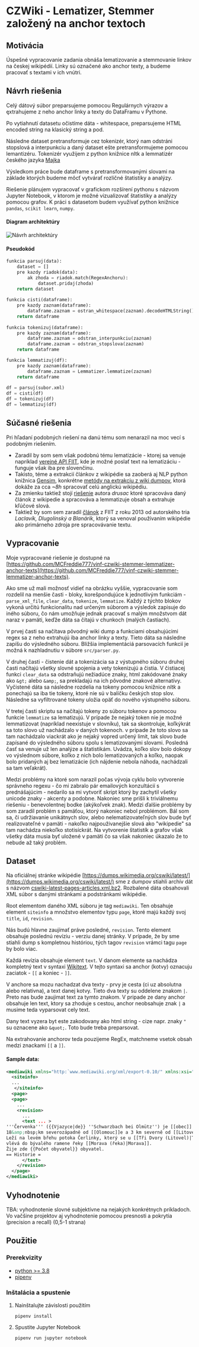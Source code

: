 # CZWiki - Lematizer, Stemmer založený na anchor textoch

## Motivácia 

Úspešné vypracovanie zadania obnáša lematizovanie a stemmovanie linkov na českej wikipédií. Linky sú označené ako anchor texty, a budeme pracovať s textami v ich vnútri.

## Návrh riešenia

Celý dátový súbor preparsujeme pomocou Regulárnych výrazov a ęxtrahujeme z neho anchor linky a texty do DataFramu v Pythone.

Po vytiahnutí datasetu očistíme dáta - whitespace, preparsujeme HTML encoded string na klasický string a pod.

Následne dataset pretransformuje cez tokenizér, ktorý nam odstráni stopslová a interpunkciu a daný dataset ešte pretransformujeme pomocou lemantizéru.
Tokenizér využijem z python knižnice nltk a lemmatizér českého jazyka [Majka](https://nlp.fi.muni.cz/czech-morphology-analyser) 

Výsledkom práce bude dataframe s pretransformovanými slovami na základe ktorých budeme môcť vytvárať rozličné štatistiky a analýzy.

Riešenie plánujem vypracovať v grafickom rozšírení pythonu s názvom Jupyter Notebook, v ktorom je možné vizualizovať štatistiky a analýzy pomocou grafov.
K práci s datasetom budem využívať python knižnice `pandas`, `scikit learn`, `numpy`.

#### Diagram architektúry
![Návrh architektúry](navrh_architektury.jpg)

#### Pseudokód

```python
funkcia parsuj(data):
    dataset = []
    pre kazdy riadok(data):
        ak zhoda = riadok.match(RegexAnchoru):
            dataset.pridaj(zhoda)
    return dataset
    
funkcia cisti(dataframe):
    pre kazdy zaznam(dataframe):
        dataframe.zaznam = ostran_whitespace(zaznam).decodeHTMLString()
    return dataframe     
    
funkcia tokenizuj(dataframe):
    pre kazdy zaznam(dataframe):
        dataframe.zaznam = odstran_interpunkciu(zaznam)
        dataframe.zaznam = odstran_stopslova(zaznam)
    return dataframe

funkcia lemmatizuj(df):
    pre kazdy zaznam(dataframe):
        dataframe.zaznam = Lemmatizer.lemmatize(zaznam)
    return dataframe
    
df = parsuj(subor.xml)
df = cisti(df)
df = tokenizuj(df)
df = lemmatizuj(df)    
```

## Súčasné riešenia



Pri hľadaní podobných riešení na danú tému som nenarazil na moc vecí s podobným riešením. 

- Zaradil by som sem však podobnú tému lematizácie - ktorej sa venuje napríklad [verejné API FIIT](http://text.fiit.stuba.sk/lemmatizer/), kde je možné poslať text na lematizáciu - funguje však iba pre slovenčinu. 
- Takisto, téme a extrakcií článkov z wikipédie sa zaoberá aj NLP python knižnica [Gensim](https://radimrehurek.com/gensim/index.html), konkrétne [metódy na extrakciu z wiki dumpov](https://radimrehurek.com/gensim/corpora/wikicorpus.html), ktorá dokáže za cca *~8h* spracovať celú anglickú wikipédiu.
- Za zmienku taktiež stojí [riešenie](https://github.com/drusac/Wikipedia_Keywords_Extractor) autora *drusac* ktoré spracováva daný článok z wikipedie a spracováva a lemmatizuje obsah a extrahuje kľúčové slová.
- Taktiež by som sem zaradil [článok](http://ikt.ui.sav.sk/publications/sk_wikipedia_slovko-2013.pdf) z FIIT z roku 2013 od autorského tria *Laclavík, Dlugolinský a Blanárik*, ktorý sa venoval používaním wikipédie ako primárneho zdroja pre spracovávanie textu.

## Vypracovanie 

Moje vypracované riešenie je dostupné na [https://github.com/MCFreddie777/vinf-czwiki-stemmer-lemmatizer-anchor-texts](https://github.com/MCFreddie777/vinf-czwiki-stemmer-lemmatizer-anchor-texts).

Ako sme už mali možnosť vidieť na obrázku vyššie, vypracovanie som rozdelil na menšie časti - bloky, korešpondujúce k jednotlivým funkciám - `parse_xml_file`, `clear_data`, `tokenize`, `lemmatize`.
Každý z týchto blokov vykoná určitú funkcionalitu nad určeným súborom a výsledok zapisuje do iného súboru, čo nám umožňuje jednak pracovať s malým množstvom dát naraz v pamäti, keďže dáta sa čítajú v chunkoch (malých častiach).

V prvej časti sa načítava pôvodný wiki dump a funkciami obsahujúcimi regex sa z neho extrahujú iba anchor linky a texty.
Tieto dáta sa následne zapíšu do výsledného súboru.
Bližšia implementáciá parsovacích funkcií je možná k nazhladnutiu v súbore `src/parser.py`.

V druhej časti - čistenie dát a tokenizácia sa z výstupného súboru druhej časti načítajú všetky slovné spojenia a vety tokenizujú a čistia. V čistiacej funkci `clear_data` sa odstraňujú nežiadúce znaky, html zakódované żnaky ako `&gt;` alebo `&amp;`, sa prekladajú na ich pôvodné znakové alternatívy.
Vyčistené dáta sa následne rozdelia na tokeny pomocou knižnice *nltk* a ponechajú sa iba tie tokeny, ktoré nie sú v balíčku českých stop slov. Následne sa vyfiltrované tokeny uložia opäť do nového výstupného súboru.

V tretej časti skriptu sa načítajú tokeny zo súboru tokenov a pomocou funkcie `lemmatize` sa lematizujú. V prípade že nejaký token nie je možné lemmatizovat (napríklad neexistuje v slovníku), tak sa skontroluje, koľkýkrát sa toto slovo už nachádzalo v daných tokenoch. v prípade že toto slovo sa tam nachádzalo viackrát ako je nejaký vopred určený limit, tak slovo bude zapísané do výsledného súboru spolu s lematizovanými slovami.
Posledná časť sa venuje už len analýze a štatistikám. Uvádza, koľko slov bolo dokopy vo výslednom súbore, koľko z nich bolo lematizovaných a koľko, naopak bolo pridaných aj bez lematizácie (ich nájdenie nebola náhoda, nachádzali sa tam veľakrát).

Medzi problémy na ktoré som narazil počas vývoja cyklu bolo vytvorenie správneho regexu - čo mi zabralo pár emailových konzultácií s prednášajúcim - nedarilo sa mi vytvoriť skript ktorý by zachytil všetky unicode znaky - akcenty a podobne. Nakoniec sme prišli k triviálnemu riešeniu - benevolentnej bodke (akýkoľvek znak).
Medzi ďalšie problémy by som zaradil problém s pamäťou, ktorý nakoniec nebol problémom. Bál som sa, či udržiavanie unikátnych slov, alebo nelematizovateľných slov bude byť realizovateľné v pamäti - nakoľko najpouživanejšie slová ako "wikipedie" sa tam nachádza niekoľko stotisíckrát.
Na vytvorenie štatistík a grafov však všetky dáta musia byť uložené v pamäti čo sa však nakoniec úkazalo že to nebude až taký problém.

## Dataset

Na oficiálnej stránke wikipédie [https://dumps.wikimedia.org/cswiki/latest/](https://dumps.wikimedia.org/cswiki/latest/) sme z dumpov stiahli archív dát s názvom [cswiki-latest-pages-articles.xml.bz2](https://dumps.wikimedia.org/cswiki/latest/cswiki-latest-pages-articles.xml.bz2). Rozbalené dáta obsahovali XML súbor s danými stránkami a podstránkami wikipédie.

Root elementom daného XML súboru je tag `mediawiki`. 
Ten obsahuje element `siteinfo` a množstvo elementov typu `page`, ktoré majú každý svoj `title`, `id`, `revision`.

Nás budú hlavne zaujímať práve posledné, `revision`. Tento element obsahuje poslednú revíziu - verziu danej stránky. V prípade, že by sme stiahli dump s kompletnou históriou, tých tagov `revision` vrámci tagu `page` by bolo viac.

Každá revízia obsahuje element `text`. V danom elemente sa nachádza kompletný text v syntaxi [Wikitext](https://en.wikipedia.org/wiki/Help:Wikitext).
V tejto syntaxi sa anchor (kotvy) oznacuju zaciatok -  `[[` a koniec - `]]`. 

V anchore sa mozu nachadzat dva texty - prvy je cesta (ci uz absolutna alebo relativna), a text danej kotvy. Tieto dva texty su oddelene znakom `|`. Preto nas bude zaujimat text za tymto znakom.
V pripade ze dany anchor obsahuje len text, ktory sa zhoduje s cestou, anchor neobsahuje znak `|` a 
musime teda vyparsovat cely text.
 
Dany text vyzera byt este zakodovany ako html string - cize napr. znaky `"` su oznacene ako `&quot;`. Toto bude treba preparsovat.

Na extrahovanie anchorov teda pouzijeme RegEx, matchneme vsetok obsah medzi znackami `[[` a `]]`.

#### Sample data:

```xml
<mediawiki xmlns="http:`www.mediawiki.org/xml/export-0.10/" xmlns:xsi="http:`www.w3.org/2001/XMLSchema-instance" xsi:schemaLocation="http:`www.mediawiki.org/xml/export-0.10/ http:`//`www.mediawiki.org/xml/export-0.10.xsd" version="0.10" xml:lang="cs">\
  <siteinfo>
  ...
   </siteinfo>
  <page>
  <page>
    ...
    <revision>
      ...
      <text ... >
'''Červenka''' ({{Vjazyce|de}} ''Schwarzbach bei Olmütz'') je [[obec]] v [[Olomoucký kraj|Olomouckém kraji]], 
18&amp;nbsp;km severozápadně od [[Olomouc]]e a 3 km severně od [[Litovel|Litovle]]. 
Leží na levém břehu potoka Čerlinky, který se u [[Tři Dvory (Litovel)|Tří Dvorů]] 
vlévá do bývalého ramene řeky [[Morava (řeka)|Morava]]. 
Žije zde {{Počet obyvatel}} obyvatel.
== Historie =
      </text>
    </revision>
  </page>
</mediawiki>
```


## Vyhodnotenie 

TBA: vyhodnotenie slovné subjektívne na nejakých konkrétnych príkladoch. Vo vačšine projektov aj vyhodnotenie pomocou presnosti a pokrytia (precision a recall) (0,5-1 strana)

## Použitie

### Prerekvizity

- [python >= 3.8](https://www.python.org/downloads/) 
- [pipenv](https://pypi.org/project/pipenv/)

### Inštalácia a spustenie 

1. Nainštalujte závislosti použitím   

    ```
    pipenv install
    ```
    
1. Spustite Jupyter Notebook
  
    ```
    pipenv run jupyter notebook
    ```
